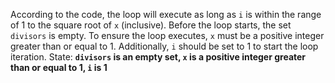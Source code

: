 According to the code, the loop will execute as long as `i` is within the range of 1 to the square root of `x` (inclusive). Before the loop starts, the set `divisors` is empty. To ensure the loop executes, `x` must be a positive integer greater than or equal to 1. Additionally, `i` should be set to 1 to start the loop iteration.
State: **`divisors` is an empty set, `x` is a positive integer greater than or equal to 1, `i` is 1**